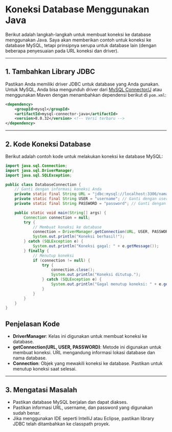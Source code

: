 # Koneksi Database Menggunakan Java

Berikut adalah langkah-langkah untuk membuat koneksi ke database menggunakan Java. Saya akan memberikan contoh untuk koneksi ke database MySQL, tetapi prinsipnya serupa untuk database lain (dengan beberapa penyesuaian pada URL koneksi dan driver).

---

## 1. Tambahkan Library JDBC
Pastikan Anda memiliki driver JDBC untuk database yang Anda gunakan. Untuk MySQL, Anda bisa mengunduh driver dari [MySQL Connector/J](https://dev.mysql.com/downloads/connector/j/) atau menggunakan Maven dengan menambahkan dependensi berikut di `pom.xml`:

```xml
<dependency>
    <groupId>mysql</groupId>
    <artifactId>mysql-connector-java</artifactId>
    <version>8.0.32</version> <!-- Versi terbaru -->
</dependency>
```

---

## 2. Kode Koneksi Database
Berikut adalah contoh kode untuk melakukan koneksi ke database MySQL:

```java
import java.sql.Connection;
import java.sql.DriverManager;
import java.sql.SQLException;

public class DatabaseConnection {
    // Ganti dengan informasi koneksi Anda
    private static final String URL = "jdbc:mysql://localhost:3306/nama_database"; // Ganti dengan nama database Anda
    private static final String USER = "username"; // Ganti dengan username database Anda
    private static final String PASSWORD = "password"; // Ganti dengan password database Anda

    public static void main(String[] args) {
        Connection connection = null;
        try {
            // Membuat koneksi ke database
            connection = DriverManager.getConnection(URL, USER, PASSWORD);
            System.out.println("Koneksi berhasil!");
        } catch (SQLException e) {
            System.out.println("Koneksi gagal: " + e.getMessage());
        } finally {
            // Menutup koneksi
            if (connection != null) {
                try {
                    connection.close();
                    System.out.println("Koneksi ditutup.");
                } catch (SQLException e) {
                    System.out.println("Gagal menutup koneksi: " + e.getMessage());
                }
            }
        }
    }
}
```

## Penjelasan Kode
- **DriverManager**: Kelas ini digunakan untuk membuat koneksi ke database.
- **getConnection(URL, USER, PASSWORD)**: Metode ini digunakan untuk membuat koneksi. URL mengandung informasi lokasi database dan nama database.
- **Connection**: Objek yang mewakili koneksi ke database. Pastikan untuk menutup koneksi saat selesai.

---

## 3. Mengatasi Masalah
- Pastikan database MySQL berjalan dan dapat diakses.
- Pastikan informasi URL, username, dan password yang digunakan sudah benar.
- Jika menggunakan IDE seperti IntelliJ atau Eclipse, pastikan library JDBC telah ditambahkan ke classpath proyek.